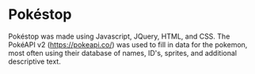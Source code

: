 # Pokéstop

Pokéstop was made using Javascript, JQuery, HTML, and CSS. The PokéAPI v2 (https://pokeapi.co/) was used to fill in data for the pokemon, most often using their database of names, ID's, sprites, and additional descriptive text. 
